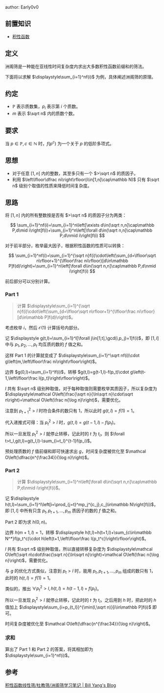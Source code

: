 author: Early0v0

## 前置知识

- [积性函数](/math/mobius/#_4)

## 定义

洲阁筛是一种能在亚线性时间复杂度内求出大多数积性函数前缀和的筛法。

下面将以求解 $\displaystyle\sum_{i=1}^nf(i)$ 为例，具体阐述洲阁筛的原理。

## 约定

- $\mathbb P$ 表示质数集，$p_i$ 表示第 $i$ 个质数。
- $m$ 表示 $\sqrt n$ 内的质数个数。

## 要求

当 $p\in\mathbb P,c\in\mathbb N$ 时，$f(p^c)$ 为一个关于 $p$ 的低阶多项式。

## 思想

- 对于任意 $[1,n]$ 内的整数，其至多只有一个 $>\sqrt n$ 的质因子。
- 利用 $\left\lfloor\dfrac ni\right\rfloor(i\in[1,n]\cap\mathbb N)$ 只有 $\sqrt n$ 级别个取值的性质来降低时间复杂度。

## 思路

将 $[1,n]$ 内的所有整数按是否有 $>\sqrt n$ 的质因子分为两类：

$$
\sum_{i=1}^nf(i)=\sum_{i=1}^n\left[\exists d\in(\sqrt n,n]\cap\mathbb P,d\mid i\right]f(i)+\sum_{i=1}^n\left[\forall d\in(\sqrt n,n]\cap\mathbb P,d\nmid i\right]f(i)
$$

对于前半部分，枚举最大因子，根据积性函数的性质可以转换：

$$
\sum_{i=1}^nf(i)=\sum_{i=1}^{\sqrt n}f(i)\cdot\left(\sum_{d=\lfloor\sqrt n\rfloor+1}^{\lfloor\frac ni\rfloor}[d\in\mathbb P]f(d)\right)+\sum_{i=1}^n\left[\forall d\in(\sqrt n,n]\cap\mathbb P,d\nmid i\right]f(i)
$$

前后部分可以分别计算。

### Part 1

> 计算 $\displaystyle\sum_{i=1}^{\sqrt n}f(i)\cdot\left(\sum_{d=\lfloor\sqrt n\rfloor+1}^{\lfloor\frac ni\rfloor}[d\in\mathbb P]f(d)\right)$。

考虑枚举 $i$，然后 $\mathcal O(1)$ 计算括号内部分。

记 $\displaystyle g(t,l)=\sum_{i=1}^l[\forall j\in[1,t],\gcd(i,p_j)=1]f(i)$，即 $[1,l]$ 中与 $p_1,p_2,\dots,p_t$ 均互质的数的 $f$ 值之和。

这样 Part 1 的计算就变成了 $\displaystyle\sum_{i=1}^\sqrt nf(i)\cdot g\left(m,\left\lfloor\frac ni\right\rfloor\right)$。

边界 $g(0,l)=\sum_{i=1}^lf(i)$，转移 $g(t,l)=g(t-1,l)-f(p_t)\cdot g\left(t-1,\left\lfloor\frac l{p_t}\right\rfloor\right)$。

$l$ 共有 $\sqrt n$ 级别种取值，对于每种取值则需要枚举其质因子，所以复杂度为 $\displaystyle\mathcal O\left(\frac{\sqrt n}{\ln\sqrt n}\cdot\sqrt n\right)=\mathcal O\left(\frac n{\log n}\right)$，需要优化。

注意到 $p_{t+1}^2>l$ 时符合条件的数只有 $1$，所以此时 $g(t,l)=f(1)=1$。

代入递推式可得：当 $p_t^2>l$ 时，$g(t,l)=g(t-1,l)-f(p_t)$。

所以一旦发现 $p_t^2>l$ 就停止转移，记此时的 $t$ 为 $t_l$，则 $\forall t>t_l,g(t,l)=g(t_l,l)-\sum_{i=t_l}^{t-1}f(p_i)$。

预处理质数的 $f$ 值前缀和即可快速求出 $g$，时间复杂度被优化至 $\mathcal O\left(\dfrac{n^{\frac34}}{\log n}\right)$。

### Part 2

> 计算 $\displaystyle\sum_{i=1}^n\left[\forall d\in(\sqrt n,n]\cap\mathbb P,d\nmid i\right]f(i)$。

记 $\displaystyle h(t,l)=\sum_{i=1}^l\left[i=\prod_{j=t}^mp_j^{c_j},c_j\in\mathbb N\right]f(i)$，即 $[1,l]$ 中所有只含 $p_t,p_{t+1},\dots,p_m$ 质因子的数的 $f$ 值之和。

Part 2 即为求 $h(0,n)$。

边界 $h(m+1,l)=1$，转移 $\displaystyle h(t,l)=h(t+1,l)+\sum_{c\in\mathbb N^*}f(p_t^c)\cdot h\left(t+1,\left\lfloor\frac l{p_t^c}\right\rfloor\right)$。

$l$ 共有 $\sqrt n$ 级别种取值，所以直接转移复杂度为 $\displaystyle\mathcal O\left(\sqrt n\cdot\frac{\sqrt n}{\ln\sqrt n}\right)=\mathcal O\left(\frac n{\log n}\right)$，需要优化。

与 $g$ 的优化方式类似，注意到 $p_t>l$ 时，能用 $p_t,p_{t+1},\dots,p_m$ 组成的数只有 $1$，此时的 $h(t,l)=f(1)=1$。

类似的，推出 $\forall p_t^2>l,h(t,l)=h(t-1,l)+f(p_t)$。

所以一旦发现 $p_t^2>l$ 就停止转移，记此时的 $t$ 为 $t_l$，之后用到 $h$ 时，把此时的 $h$ 值加上 $\displaystyle\sum_{i=p_{t_l}}^{\min(l,\sqrt n)}[i\in\mathbb P]f(i)$ 即可。

时间复杂度被优化至 $\mathcal O\left(\dfrac{n^{\frac34}}{\log n}\right)$。

### 求和

算出了 Part 1 和 Part 2 的答案，将其相加即为 $\displaystyle\sum_{i=1}^nf(i)$。

## 参考

[积性函数线性筛/杜教筛/洲阁筛学习笔记 | Bill Yang's Blog](https://blog.bill.moe/multiplicative-function-sieves-notes)
